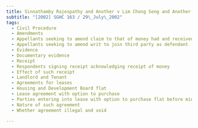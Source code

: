 ```yaml
---
title: Sinnathamby Rajespathy and Another v Lim Chong Seng and Another (Lim Raymond and 
subtitle: "[2002] SGHC 163 / 29\_July\_2002"
tags:
  - Civil Procedure
  - Amendments
  - Appellants seeking to amend claim to that of money had and received and/or mistake of law
  - Appellants seeking to amend writ to join third party as defendant
  - Evidence
  - Documentary evidence
  - Receipt
  - Respondents signing receipt acknowledging receipt of money
  - Effect of such receipt
  - Landlord and Tenant
  - Agreements for leases
  - Housing and Development Board flat
  - Lease agreement with option to purchase
  - Parties entering into lease with option to purchase flat before minimum occupation period met
  - Nature of such agreement
  - Whether agreement illegal and void

---
```



